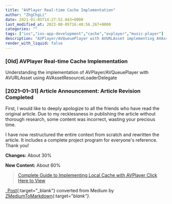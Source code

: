 ```yaml
---
title: "AVPlayer Real-time Cache Implementation"
author: "ZhgChgLi"
date: 2021-01-05T14:27:52.843+0000
last_modified_at: 2023-08-05T16:48:56.267+0000
categories: ""
tags: ["ios","ios-app-development","cache","avplayer","music-player"]
description: "AVPlayer/AVQueuePlayer with AVURLAsset implementing AVAssetResourceLoaderDelegate to achieve real-time music/video caching"
render_with_liquid: false
---
```


### \[Old\] AVPlayer Real-time Cache Implementation

Understanding the implementation of AVPlayer/AVQueuePlayer with AVURLAsset using AVAssetResourceLoaderDelegate

### \[2021–01–31\] Article Announcement: Article Revision Completed

First, I would like to deeply apologize to all the friends who have read the original article. Due to my recklessness in publishing the article without thorough research, some content was incorrect, wasting your precious time.

I have now restructured the entire context from scratch and rewritten the article. It includes a complete project program for everyone's reference. Thank you!

**Changes:** About 30%

**New Content:** About 60%

> [Complete Guide to Implementing Local Cache with AVPlayer Click Here to View](../6ce488898003/)

_[Post](https://blog.zhgchg.li/avplayer-%E9%82%8A%E6%92%AD%E9%82%8A-cache-%E5%AF%A6%E6%88%B0-ee47f8f1e2d2){:target="_blank"} converted from Medium by [ZMediumToMarkdown](https://github.com/ZhgChgLi/ZMediumToMarkdown){:target="_blank"}._
